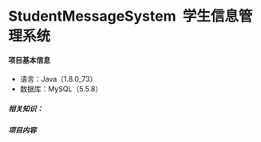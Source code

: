 # StudentMessageSystem  学生信息管理系统
#### 项目基本信息
* 语言：Java（1.8.0_73）
* 数据库：MySQL（5.5.8）

##### 相关知识：

##### 项目内容


